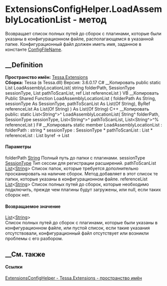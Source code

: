 # ExtensionsConfigHelper.LoadAssemblyLocationList - метод
Возвращает список полных путей до сборок с плагинами, которые были указаны в
конфигурационном файле, располагающемся в указанной папке.
Конфигурационный файл должен иметь имя, заданное в константе
[ConfigFileName](F_Tessa_Extensions_ExtensionsConfigHelper_ConfigFileName.htm).
##  __Definition
 **Пространство имён:** [Tessa.Extensions](N_Tessa_Extensions.htm)  
 **Сборка:** Tessa (в Tessa.dll) Версия: 3.6.0.17
C# __Копировать
     public static List<string> LoadAssemblyLocationList(
    	string folderPath,
    	SessionType sessionType,
    	List<string> pathToScanList,
    	ref List<string> referenceList
    )
VB __Копировать
     Public Shared Function LoadAssemblyLocationList ( 
    	folderPath As String,
    	sessionType As SessionType,
    	pathToScanList As List(Of String),
    	ByRef referenceList As List(Of String)
    ) As List(Of String)
C++ __Копировать
     public:
    static List<String^>^ LoadAssemblyLocationList(
    	String^ folderPath, 
    	SessionType sessionType, 
    	List<String^>^ pathToScanList, 
    	List<String^>^% referenceList
    )
F# __Копировать
     static member LoadAssemblyLocationList : 
            folderPath : string * 
            sessionType : SessionType * 
            pathToScanList : List<string> * 
            referenceList : List<string> byref -> List<string> 
#### Параметры
folderPath [String](https://learn.microsoft.com/dotnet/api/system.string)
    Полный путь до папки с плагинами.
sessionType [SessionType](T_Tessa_Platform_Runtime_SessionType.htm)
    Тип сессии для регистрации расширений.
pathToScanList
[List](https://learn.microsoft.com/dotnet/api/system.collections.generic.list-1)<[String](https://learn.microsoft.com/dotnet/api/system.string)>
     Список папок, которые требуется дополнительно просканировать на наличие сборок. Метод добавляет в этот список те папки, которые указаны в конфигурационном файле. 
referenceList
[List](https://learn.microsoft.com/dotnet/api/system.collections.generic.list-1)<[String](https://learn.microsoft.com/dotnet/api/system.string)>
     Список полных путей до сборок, которые необходимо подключить, прежде чем плагины будут загружены, или null, если таких сборок нет. 
#### Возвращаемое значение
[List](https://learn.microsoft.com/dotnet/api/system.collections.generic.list-1)<[String](https://learn.microsoft.com/dotnet/api/system.string)>  
Список полных путей до сборок с плагинами, которые были указаны в
конфигурационном файле, или пустой список, если такие указания отсутствовали,
конфигурационный файл отсутствует или возникли проблемы с его разбором.
## __См. также
#### Ссылки
[ExtensionsConfigHelper - ](T_Tessa_Extensions_ExtensionsConfigHelper.htm)
[Tessa.Extensions - пространство имён](N_Tessa_Extensions.htm)
